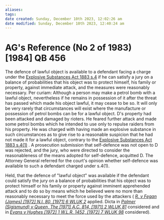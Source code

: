 ```yaml
---
aliases: 
tags: 
date created: Sunday, December 10th 2023, 12:02:26 am
date modified: Sunday, December 10th 2023, 12:40:24 am
---
```


# AG's Reference (No 2 of 1983) [1984] QB 456

The defence of lawful object is available to a defendant facing a charge under the [Explosive Substances Act 1883 s.4](https://uk.westlaw.com/Document/I1EE98690E44811DA8D70A0E70A78ED65/View/FullText.html?originationContext=document&transitionType=DocumentItem&ppcid=e38fe143d5c4498c9b2357995d8a665a&contextData=(sc.Default)) if he can satisfy a jury on a balance of probabilities that his object was to protect himself, his family or property, against immediate attack, and the measures were reasonably necessary. Per curiam: Although a person may make a petrol bomb with a lawful object, nevertheless if he remains in possession of it after the threat has passed which made his object lawful, it may cease to be so. It will only be very rarely that circumstances will exist where the manufacture or possession of petrol bombs can be for a lawful object. D's property had been attacked and damaged by rioters. He feared further attack and made some petrol bombs which he intended to use only to repulse raiders from his property. He was charged with having made an explosive substance in such circumstances as to give rise to a reasonable suspicion that he had not made it for a lawful object, contrary to the [Explosive Substances Act 1883 s.4(1)](https://uk.westlaw.com/Document/I1EE98690E44811DA8D70A0E70A78ED65/View/FullText.html?originationContext=document&transitionType=DocumentItem&ppcid=e38fe143d5c4498c9b2357995d8a665a&contextData=(sc.Default)) . A prosecution submission that self-defence was not open to D was rejected, and the jury, who were directed to consider the reasonableness of the means adopted for self-defence, acquitted D. The Attorney General referred for the court's opinion whether self-defence was available to such a defendant charged under s.4(1).

Held, that the defence of "lawful object" was available if the defendant could satisfy the jury on a balance of probabilities that his object was to protect himself or his family or property against imminent apprehended attack and to do so by means which he believed were no more than reasonably necessary to meet the force used by the attackers ( _[R. v Fegan (James) [1972] N.I. 80, [1971] 6 WLUK 2](https://uk.westlaw.com/Document/I436F3FC1E42811DA8FC2A0F0355337E9/View/FullText.html?originationContext=document&transitionType=DocumentItem&ppcid=e38fe143d5c4498c9b2357995d8a665a&contextData=(sc.Default))_ applied. Dicta in _[Palmer (Sigismund) v Queen, The [1971] A.C. 814, [1971] 2 WLUK 81](https://uk.westlaw.com/Document/I197C4410E42811DA8FC2A0F0355337E9/View/FullText.html?originationContext=document&transitionType=DocumentItem&ppcid=e38fe143d5c4498c9b2357995d8a665a&contextData=(sc.Default))_ considered and in _[Evans v Hughes [1972] 1 W.L.R. 1452, [1972] 7 WLUK 98](https://uk.westlaw.com/Document/IA280F9F0E42711DA8FC2A0F0355337E9/View/FullText.html?originationContext=document&transitionType=DocumentItem&ppcid=e38fe143d5c4498c9b2357995d8a665a&contextData=(sc.Default))_ considered).
